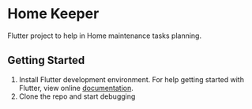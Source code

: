 # Home Keeper

Flutter project to help in Home maintenance tasks planning.

## Getting Started

1. Install Flutter development environment.
For help getting started with Flutter, view online
[documentation](https://flutter.io/).
2. Clone the repo and start debugging 
